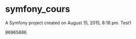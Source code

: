 symfony_cours
=============

A Symfony project created on August 15, 2015, 8:18 pm.
Test1

96965886
